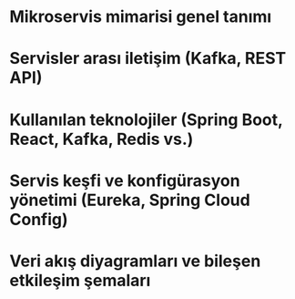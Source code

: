 # Mikroservis mimarisi genel tanımı

# Servisler arası iletişim (Kafka, REST API)

# Kullanılan teknolojiler (Spring Boot, React, Kafka, Redis vs.)

# Servis keşfi ve konfigürasyon yönetimi (Eureka, Spring Cloud Config)

# Veri akış diyagramları ve bileşen etkileşim şemaları
